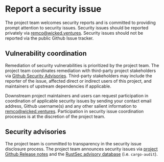 # Report a security issue

The project team welcomes security reports and is committed to providing prompt attention to security issues. Security issues should be reported privately via [remco@wicked.ventures](mailto:remco@wicked.ventures). Security issues should not be reported via the public Github Issue tracker.

## Vulnerability coordination

Remediation of security vulnerabilities is prioritized by the project team. The project team coordinates remediation with third-party project stakeholders via [Github Security Advisories](https://help.github.com/en/github/managing-security-vulnerabilities/about-github-security-advisories). Third-party stakeholders may include the reporter of the issue, affected direct or indirect users of this project, and maintainers of upstream dependencies if applicable.

Downstream project maintainers and users can request participation in coordination of applicable security issues by sending your contact email address, Github username(s) and any other salient information to [remco@wicked.ventures](mailto:remco@wicked.ventures). Participation in security issue coordination processes is at the discretion of the project team.

## Security advisories

The project team is committed to transparency in the security issue disclosure process. The project team announces security issues via [project Github Release notes](https://github.com/Recmo/rust-app-template/releases) and the [RustSec advisory database](https://github.com/RustSec/advisory-db) (i.e. `cargo-audit`).

<!-- Based on https://github.com/tokio-rs/tokio/blob/tokio-1.13.0/SECURITY.md -->
